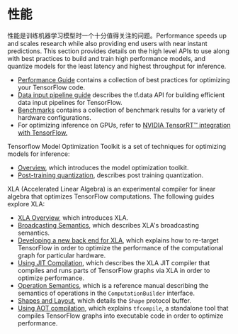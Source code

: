 # 性能

性能是训练机器学习模型时一个十分值得关注的问题。Performance speeds up and scales research while also providing end users with near instant predictions. This section provides details on the high level APIs to use along with best practices to build and train high performance models, and quantize models for the least latency and highest throughput for inference.

* [Performance Guide](../performance/performance_guide.md) contains a collection of best practices for optimizing your TensorFlow code.
* [Data input pipeline guide](../performance/datasets_performance.md) describes the tf.data API for building efficient data input pipelines for TensorFlow.
* [Benchmarks](../performance/benchmarks.md) contains a collection of benchmark results for a variety of hardware configurations.
* For optimizing inference on GPUs, refer to [NVIDIA TensorRT™ integration with TensorFlow.](https://medium.com/tensorflow/speed-up-tensorflow-inference-on-gpus-with-tensorrt-13b49f3db3fa)

Tensorflow Model Optimization Toolkit is a set of techniques for optimizing models for inference:

* [Overview](../performance/model_optimization.md), which introduces the model optimization toolkit.
* [Post-training quantization](../performance/post_training_quantization.md), describes post training quantization.

XLA (Accelerated Linear Algebra) is an experimental compiler for linear algebra that optimizes TensorFlow computations. The following guides explore XLA:

* [XLA Overview](../performance/xla/index.md), which introduces XLA.
* [Broadcasting Semantics](../performance/xla/broadcasting.md), which describes XLA's broadcasting semantics.
* [Developing a new back end for XLA](../performance/xla/developing_new_backend.md), which explains how to re-target TensorFlow in order to optimize the performance of the computational graph for particular hardware.
* [Using JIT Compilation](../performance/xla/jit.md), which describes the XLA JIT compiler that compiles and runs parts of TensorFlow graphs via XLA in order to optimize performance.
* [Operation Semantics](../performance/xla/operation_semantics.md), which is a reference manual describing the semantics of operations in the `ComputationBuilder` interface.
* [Shapes and Layout](../performance/xla/shapes.md), which details the `Shape` protocol buffer.
* [Using AOT compilation](../performance/xla/tfcompile.md), which explains `tfcompile`, a standalone tool that compiles TensorFlow graphs into executable code in order to optimize performance.

